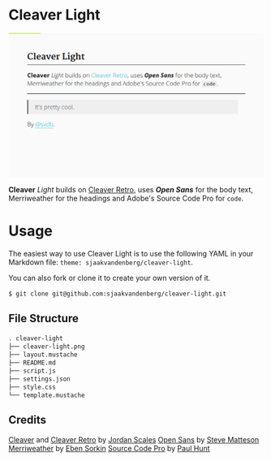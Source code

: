 # Cleaver Light

![Cleaver Light](cleaver-light.png)

**Cleaver** *Light* builds on [Cleaver Retro](http://github.com/jdan/cleaver-retro), uses ***Open Sans*** for the body text, Merriweather for the headings and Adobe's Source Code Pro for `code`.

# Usage

The easiest way to use Cleaver Light is to use the following YAML in your Markdown file: `theme: sjaakvandenberg/cleaver-light`.

You can also fork or clone it to create your own version of it.

    $ git clone git@github.com:sjaakvandenberg/cleaver-light.git

## File Structure

    . cleaver-light
    ├── cleaver-light.png
    ├── layout.mustache
    ├── README.md
    ├── script.js
    ├── settings.json
    ├── style.css
    └── template.mustache

## Credits

[Cleaver](https://github.com/jdan/cleaver) and [Cleaver Retro](http://github.com/jdan/cleaver-retro) by [Jordan Scales](https://github.com/jdan)
[Open Sans](https://www.google.com/fonts/specimen/Open+Sans) by [Steve Matteson](https://en.wikipedia.org/wiki/Steve_Matteson)
[Merriweather](https://www.google.com/fonts/specimen/Merriweather) by [Eben Sorkin](http://sorkintype.com/)
[Source Code Pro](https://github.com/adobe-fonts/source-code-pro) by [Paul Hunt](https://www.adobe.com/products/type/font-designers/paul-hunt.html)
